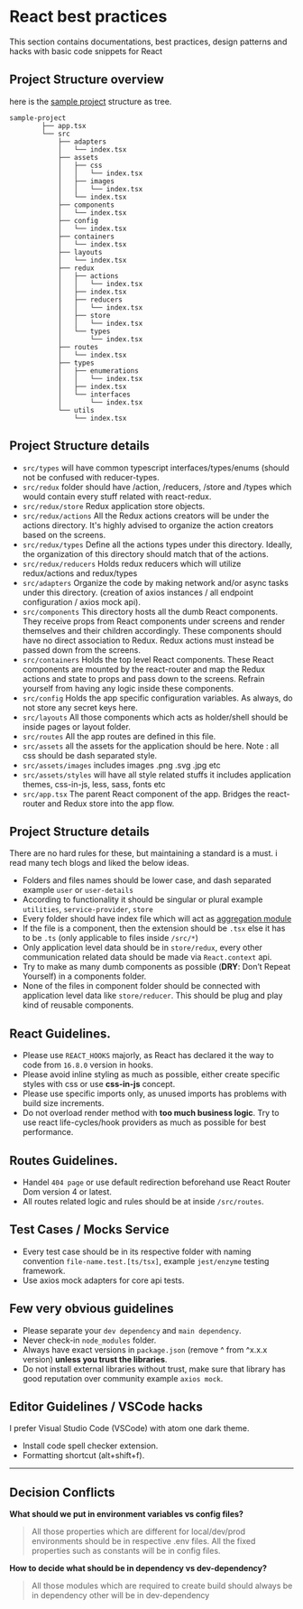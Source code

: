 # React best practices
This section contains documentations, best practices, design patterns and hacks with basic code snippets for React

## Project Structure overview
here is the [sample project](./sample-project) structure as tree.

```
sample-project
        ├── app.tsx
        └── src
            ├── adapters
            │   └── index.tsx
            ├── assets
            │   ├── css
            │   │   └── index.tsx
            │   ├── images
            │   │   └── index.tsx
            │   └── index.tsx
            ├── components
            │   └── index.tsx
            ├── config
            │   └── index.tsx
            ├── containers
            │   └── index.tsx
            ├── layouts
            │   └── index.tsx
            ├── redux
            │   ├── actions
            │   │   └── index.tsx
            │   ├── index.tsx
            │   ├── reducers
            │   │   └── index.tsx
            │   ├── store
            │   │   └── index.tsx
            │   └── types
            │       └── index.tsx
            ├── routes
            │   └── index.tsx
            ├── types
            │   ├── enumerations
            │   │   └── index.tsx
            │   ├── index.tsx
            │   └── interfaces
            │       └── index.tsx
            └── utils
                └── index.tsx
```
## Project Structure details

- `src/types`  will have common typescript interfaces/types/enums (should not be confused with reducer-types.
- `src/redux` folder should have /action, /reducers, /store and /types which would contain every stuff related with react-redux. 
- `src/redux/store` Redux application store objects.
- `src/redux/actions` All the Redux actions creators will be under the actions directory. It's highly advised to organize the action creators based on the screens.
- `src/redux/types` Define all the actions types under this directory. Ideally, the organization of this directory should match that of the actions.
- `src/redux/reducers` Holds redux reducers which will utilize redux/actions and redux/types
- `src/adapters` Organize the code by making network and/or async tasks under this directory. (creation of axios instances / all endpoint configuration / axios mock api).
- `src/components` This directory hosts all the dumb React components. They receive props from React components under screens and render themselves and their children accordingly. These components should have no direct association to Redux. Redux actions must instead be passed down from the screens.
- `src/containers` Holds the top level React components. These React components are mounted by the react-router and map the Redux actions and state to props and pass down to the screens. Refrain yourself from having any logic inside these components.
- `src/config` Holds the app specific configuration variables. As always, do not store any secret keys here.
- `src/layouts` All those components which acts as holder/shell should be inside pages or layout folder. 
- `src/routes` All the app routes are defined in this file.
- `src/assets` all the assets for the application should be here. Note : all css should be dash separated style. 
- `src/assets/images` includes images .png .svg .jpg etc
- `src/assets/styles` will have all style related stuffs it includes application themes, css-in-js, less, sass, fonts etc    
- `src/app.tsx` The parent React component of the app. Bridges the react-router and Redux store into the app flow.
 
## Project Structure details

There are no hard rules for these, but maintaining a standard is a must. i read many tech blogs and liked the below ideas.

- Folders and files names should be lower case, and dash separated example `user` or `user-details`
- According to functionality it should be singular or plural example `utilities`, `service-provider`, `store` 
- Every folder should have index file which will act as [aggregation module](https://developer.mozilla.org/en-US/docs/web/javascript/reference/statements/export) 
- If the file is a component, then the extension should be `.tsx` else it has to be `.ts` (only applicable to files inside `/src/*`) 
- Only application level data should be in `store/redux`, every other communication related data should be made via `React.context` api. 
- Try to make as many dumb components as possible (**DRY**: Don’t Repeat Yourself) in a components folder. 
- None of the files in component folder should be connected with application level data like `store/reducer`. This should be plug and play kind of reusable components.


## React Guidelines. 
- Please use `REACT_HOOKS` majorly, as React has declared it the way to code from `16.8.0` version in hooks.
- Please avoid inline styling as much as possible, either create specific styles with css or use **css-in-js** concept.
- Please use specific imports only, as unused imports has problems with build size increments.
- Do not overload render method with **too much business logic**. Try to use react life-cycles/hook providers as much as possible for best performance.

## Routes Guidelines. 
- Handel `404 page` or use default redirection beforehand use React Router Dom version 4 or latest. 
- All routes related logic and rules should be at inside `/src/routes`.

## Test Cases / Mocks Service
- Every test case should be in its respective folder with naming convention `file-name.test.[ts/tsx]`, example `jest/enzyme` testing framework. 
- Use axios mock adapters for core api tests.

## Few very obvious guidelines
- Please separate your `dev dependency` and `main dependency`. 
- Never check-in `node_modules` folder.
- Always have exact versions in `package.json` (remove ^ from ^x.x.x version) **unless you trust the libraries**. 
- Do not install external libraries without trust, make sure that library has good reputation over community example `axios mock`. 

## Editor Guidelines / VSCode hacks
I prefer Visual Studio Code (VSCode) with atom one dark theme.
- Install code spell checker extension. 
- Formatting shortcut (alt+shift+f).

___

## Decision Conflicts
 
**What should we put in environment variables vs config files?**

> All those properties which are different for local/dev/prod environments should be in respective .env files. All the fixed properties such as constants will be in config files. 
 

**How to decide what should be in dependency vs dev-dependency?**
>All those modules which are required to create build should always be in dependency other will be in dev-dependency 
